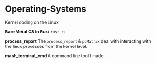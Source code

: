 # Operating-Systems
Kernel coding on the Linux

**Bare Metal OS in Rust**
`rust_os`

**process_report**
The `process_report` & `pcMatrix` deal with interacting with the linux processes from the kernel level.

**mash_terminal_cmd**
A command line tool I made.
